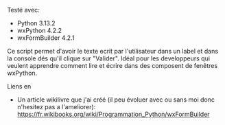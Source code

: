 Testé avec:

- Python 3.13.2 
- wxPython 4.2.2
- wxFormBuilder 4.2.1

Ce script permet d'avoir le texte ecrit par l'utilisateur dans un label et dans la console dés qu'il clique sur "Valider". Idéal pour les developpeurs qui veulent apprendre comment lire et écrire dans des composent de fenêtres wxPython.

Liens en
- Un article wikilivre que j'ai créé (il peu évoluer avec ou sans moi donc n'hesitez pas a l'ameliorer): https://fr.wikibooks.org/wiki/Programmation_Python/wxFormBuilder
